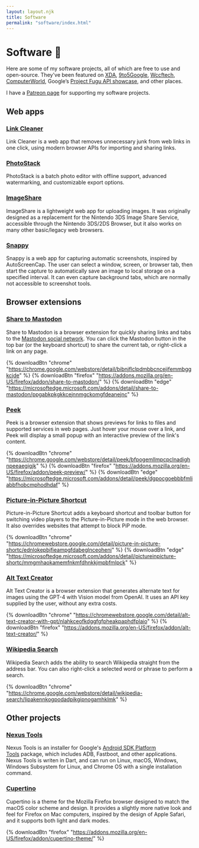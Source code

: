 ```yaml
---
layout: layout.njk
title: Software
permalink: "software/index.html"
---
```


# Software 💾

Here are some of my software projects, all of which are free to use and open-source. They've been featured on [XDA](https://www.xda-developers.com/set-up-adb-and-fastboot-on-linux-mac-os-x-and-chrome-os-with-a-single-command/), [9to5Google](https://9to5google.com/2021/12/02/how-to-downgrade-from-android-12-to-android-11-on-google-pixel/#:~:text=Nexus%20Tools), [Wccftech](https://wccftech.com/set-android-adb-fastboot-mac-os/), [ComputerWorld](https://www.computerworld.com/article/3622366/the-best-progressive-web-apps-for-productivity.html#:~:text=PhotoStack), Google’s [Project Fugu API showcase](https://developer.chrome.com/fugu-showcase/#linkcleaner.app), and other places. 

I have a [Patreon page](https://www.patreon.com/corbindavenport) for supporting my software projects.

Web apps
--------

### [Link Cleaner](https://linkcleaner.app)

Link Cleaner is a web app that removes unnecessary junk from web links in one click, using modern browser APIs for importing and sharing links.

### [PhotoStack](https://photostack.app)

PhotoStack is a batch photo editor with offline support, advanced watermarking, and customizable export options.

### [ImageShare](https://imgshare.corbin.io/)

ImageShare is a lightweight web app for uploading images. It was originally designed as a replacement for the Nintendo 3DS Image Share Service, accessible through the Nintendo 3DS/2DS Browser, but it also works on many other basic/legacy web browsers.

### [Snappy](https://thesnappy.app)

Snappy is a web app for capturing automatic screenshots, inspired by AutoScreenCap. The user can select a window, screen, or browser tab, then start the capture to automatically save an image to local storage on a specified interval. It can even capture background tabs, which are normally not accessible to screenshot tools.

Browser extensions
------------------

### [Share to Mastodon](https://github.com/corbindavenport/share-to-mastodon)

Share to Mastodon is a browser extension for quickly sharing links and tabs to the [Mastodon social network](https://joinmastodon.org/). You can click the Mastodon button in the top bar (or the keyboard shortcut) to share the current tab, or right-click a link on any page.

{% downloadBtn "chrome" "https://chrome.google.com/webstore/detail/bibnjflclpdmbbcncejifemmbggkcjde" %} {% downloadBtn "firefox" "https://addons.mozilla.org/en-US/firefox/addon/share-to-mastodon/" %} {% downloadBtn "edge" "https://microsoftedge.microsoft.com/addons/detail/share-to-mastodon/ppgabkpkgkkcejnnmgckomgfdeanejnc" %}

### [Peek](https://github.com/corbindavenport/peek)

Peek is a browser extension that shows previews for links to files and supported services in web pages. Just hover your mouse over a link, and Peek will display a small popup with an interactive preview of the link's content.

{% downloadBtn "chrome" "https://chrome.google.com/webstore/detail/peek/bfpogemllmpcpclnadighnpeeaegigjk" %} {% downloadBtn "firefox" "https://addons.mozilla.org/en-US/firefox/addon/peek-preview/" %} {% downloadBtn "edge" "https://microsoftedge.microsoft.com/addons/detail/peek/dgpocgoebbbfmliabbfhobcmphodhdaf" %}

### [Picture-in-Picture Shortcut](https://github.com/corbindavenport/pip-shortcut/)

Picture-in-Picture Shortcut adds a keyboard shortcut and toolbar button for switching video players to the Picture-in-Picture mode in the web browser. It also overrides websites that attempt to block PiP mode.

{% downloadBtn "chrome" "https://chromewebstore.google.com/detail/picture-in-picture-shortc/ednlokepbjfieampgfdabeglnceoheni" %} {% downloadBtn "edge" "https://microsoftedge.microsoft.com/addons/detail/pictureinpicture-shortc/mmgmhaokamemfnkmfdhnkkjmpbfmlpck" %}

### [Alt Text Creator](https://github.com/corbindavenport/alt-text-creator)

Alt Text Creator is a browser extension that generates alternate text for images using the GPT-4 with Vision model from OpenAI. It uses an API key supplied by the user, without any extra costs.

{% downloadBtn "chrome" "https://chromewebstore.google.com/detail/alt-text-creator-with-gpt/nlahkceofkdggfgfpheakpaphdfplaio" %} {% downloadBtn "firefox" "https://addons.mozilla.org/en-US/firefox/addon/alt-text-creator/" %}

### [Wikipedia Search](https://github.com/corbindavenport/wikipedia-search)

Wikipedia Search adds the ability to search Wikipedia straight from the address bar. You can also right-click a selected word or phrase to perform a search.

{% downloadBtn "chrome" "https://chrome.google.com/webstore/detail/wikipedia-search/lipakennkogpodadpikgipnogamhklmk" %}

Other projects
-----

### [Nexus Tools](https://github.com/corbindavenport/nexus-tools)

Nexus Tools is an installer for Google's [Android SDK Platform Tools](https://developer.android.com/studio/releases/platform-tools) package, which includes ADB, Fastboot, and other applications. Nexus Tools is writen in Dart, and can run on Linux, macOS, Windows, Windows Subsystem for Linux, and Chrome OS with a single installation command.

### [Cupertino](https://github.com/corbindavenport/cupertino)

Cupertino is a theme for the Mozilla Firefox browser designed to match the macOS color scheme and design. It provides a slightly more native look and feel for Firefox on Mac computers, inspired by the design of Apple Safari, and it supports both light and dark modes.

{% downloadBtn "firefox" "https://addons.mozilla.org/en-US/firefox/addon/cupertino-theme/" %}
